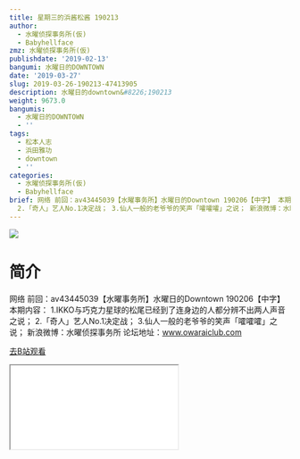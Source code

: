 ```yaml
---
title: 星期三的浜酱松酱 190213
author:
  - 水曜侦探事务所(仮)
  - Babyhellface
zmz: 水曜侦探事务所(仮)
publishdate: '2019-02-13'
bangumi: 水曜日的DOWNTOWN
date: '2019-03-27'
slug: 2019-03-26-190213-47413905
description: 水曜日的downtown&#8226;190213
weight: 9673.0
bangumis:
  - 水曜日的DOWNTOWN
  - ''
tags:
  - 松本人志
  - 浜田雅功
  - downtown
  - ''
categories:
  - 水曜侦探事务所(仮)
  - Babyhellface
brief: 网络 前回：av43445039【水曜事务所】水曜日的Downtown 190206【中字】 本期内容： 1.IKKO与巧克力星球的松尾已经到了连身边的人都分辨不出两人声音之说；
  2.「奇人」艺人No.1决定战； 3.仙人一般的老爷爷的笑声「嚯嚯嚯」之说； 新浪微博：水曜侦探事务所 论坛地址：www.owaraiclub.com
---
```

![](https://i.imgur.com/SwyyKZo.jpg)
# 简介  
网络
前回：av43445039【水曜事务所】水曜日的Downtown 190206【中字】
本期内容：
1.IKKO与巧克力星球的松尾已经到了连身边的人都分辨不出两人声音之说；
2.「奇人」艺人No.1决定战；
3.仙人一般的老爷爷的笑声「嚯嚯嚯」之说；
新浪微博：水曜侦探事务所    论坛地址：www.owaraiclub.com  

[去B站观看](https://www.bilibili.com/video/av47413905/)
<div class ="resp-container"><iframe class="testiframe" src="//player.bilibili.com/player.html?aid=47413905"", scrolling="no", allowfullscreen="true" > </iframe></div> 
